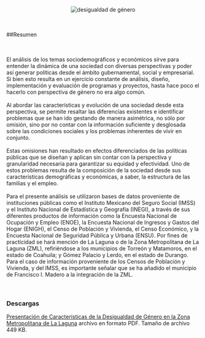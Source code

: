 
<center><img class="img-responsive" src="desigualdad-de-genero/imagen-cdg1.jpg" alt="desigualdad de género"></center>

</br></br>
##Resumen

</br></br>
El análisis de los temas
 sociodemográficos y económicos sirve para entender la dinámica de una sociedad con diversas perspectivas y poder así generar políticas desde el ámbito gubernamental, social y empresarial. Si bien esto resulta en un ejercicio constante de análisis, diseño,
 implementación y evaluación de programas y proyectos, hasta hace poco el hacerlo con perspectiva de género no era algo común.
</br></br>
Al abordar las características
 y evolución de una sociedad desde esta perspectiva, se permite resaltar las diferencias existentes e identificar problemas que se han ido gestando de manera asimétrica, no sólo por omisión, sino por no contar con la información suficiente y desglosada sobre
 las condiciones sociales y los problemas inherentes de vivir en conjunto.
</br></br>
Estas omisiones han resultado
 en efectos diferenciados de las políticas públicas que se diseñan y aplican sin contar con la perspectiva y granularidad necesaria para garantizar su equidad y efectividad. Uno de estos problemas resulta de la composición de la sociedad desde sus características
 demográficas y económicas, a saber, la estructura de las familias y el empleo.
</br></br>
Para el presente análisis
 se utilizaron bases de datos proveniente de instituciones públicas como el Instituto Mexicano del Seguro Social (IMSS) y el Instituto Nacional de Estadística y Geografía (INEGI), a través de sus diferentes productos de información como la Encuesta Nacional
 de Ocupación y Empleo (ENOE), la Encuesta Nacional de Ingresos y Gastos del Hogar (ENIGH), el Censo de Población y Vivienda, el Censo Económico, y la Encuesta Nacional de Seguridad Pública y Urbana (ENSU). Por fines de practicidad se hará mención de La Laguna
 o de la Zona Metropolitana de La Laguna (ZML), refiriéndose a los municipios de Torreón y Matamoros, en el estado de Coahuila; y Gómez Palacio y Lerdo, en el estado de Durango. Para el caso de información proveniente de los Censos de Población y Vivienda,
 y del IMSS, es importante señalar que se ha añadido el municipio de Francisco I. Madero a la integración de la ZML.
</br></br></br>
### Descargas

[Presentación de Características de la Desigualdad de Género en la Zona Metropolitana de La Laguna](desigualdad-de-genero/características-de-la-desigualdad-de-genero-en-la-ZML.pdf) archivo en formato PDF. Tamaño de archivo 449 KB.
</br></br></br>
